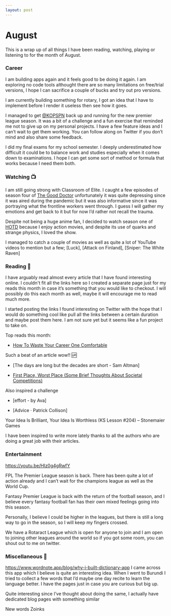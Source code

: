```yaml
---
layout: post
---
```


# August

This is a wrap up of all things I have been reading, watching, playing or listening to for the month of August.

### Career
I am building apps again and it feels good to be doing it again. I am exploring no code tools althought there are so many limitations on free/trial versions, I hope I can sacrifice a couple of bucks and try out pro versions. 

I am currently building something for rotary, I got an idea that I have to implement before I render it useless then see how it goes.

I managed to get [@KOPSPN]() back up and running for the new premier league season. It was a bit of a challenge and a fun exercise that reminded me not to give up on my personal projects. I have a few feature ideas and I can’t wait to get them working. You can follow along on Twitter if you don’t mind and also share some feedback.

I did my final exams for my school semester. I deeply underestimated how difficult it could be to balance work and studies especially when it comes down to examinations. I hope I can get some sort of method or formula that works because I need them both.

### Watching 📺
I am still going strong with Classroom of Elite. I caught a few episodes of season four of [The Good Doctor]() unfortunately it was quite depressing since it was aired during the pandemic but it was also informative since it was portraying what the frontline workers went through. I guess I will gather my emotions and get back to it but for now I’d rather not recall the trauma.

Despite not being a huge anime fan, I decided to watch season one of [HOTD]() because I enjoy action movies, and despite its use of quarks and strange physics, I loved the show.

I managed to catch a couple of movies as well as quite a lot of YouTube videos to mention but a few; [Luck], [Attack on Finland], [Sniper: The White Raven] 

### Reading 📖
I have arguably read almost every article that I have found interesting online. I couldn't fit all the links here so I created a separate page just for my reads this month in case it’s something that you would like to checkout. I will possibly do this each month as well, maybe it will encourage me to read much more.

I started posting the links I found interesting on Twitter with the hope that I would do something cool like pull all the links between a certain duration and maybe post them here. I am not sure yet but it seems like a fun project to take on.

Top reads this month:

- [How To Waste Your Career One Comfortable](https://apoorvagovind.substack.com/p/how-to-waste-your-career-one-comfortable)

Such a beat of an article wow!! :up: 

- [The days are long but the decades are short - Sam Altman]

- [First Place, Worst Place (Some Brief Thoughts About Societal Competitions)]()

Also inspired a challenge 

- [effort - by Ava]

- [Advice · Patrick Collison]

Your Idea Is Brilliant, Your Idea Is Worthless (KS Lesson #204) – Stonemaier Games

I have been inspired to write more lately thanks to all the authors who are doing a great job with their articles.

### Entertainment

https://youtu.be/HIz0g4gRwfY

FPL
The Premier League season is back. There has been quite a lot of action already and I can’t wait for the champions league as well as the World Cup. 

Fantasy Premier League is back with the return of the football season, and I believe every fantasy football fan has their own mixed feelings going into this season.

Personally, I believe I could be higher in the leagues, but there is still a long way to go in the season, so I will keep my fingers crossed. 

We have a Rotaract League which is open for anyone to join and I am open to joining other leagues around the world so if you got some room, you can shout out to me on twitter.


### Miscellaneous 🤠

https://www.wordnote.app/blog/why-i-built-dictionary-app
I came across this app which I believe is quite an interesting idea. When I went to Burundi I tried to collect a few words that I’d maybe one day recite to learn the language better. I have the pages just in case you are curious but big up. 
 
Quite interesting since I’ve thought about doing the same, I actually have dedicated blog pages with something similar

New words
Zoinks
